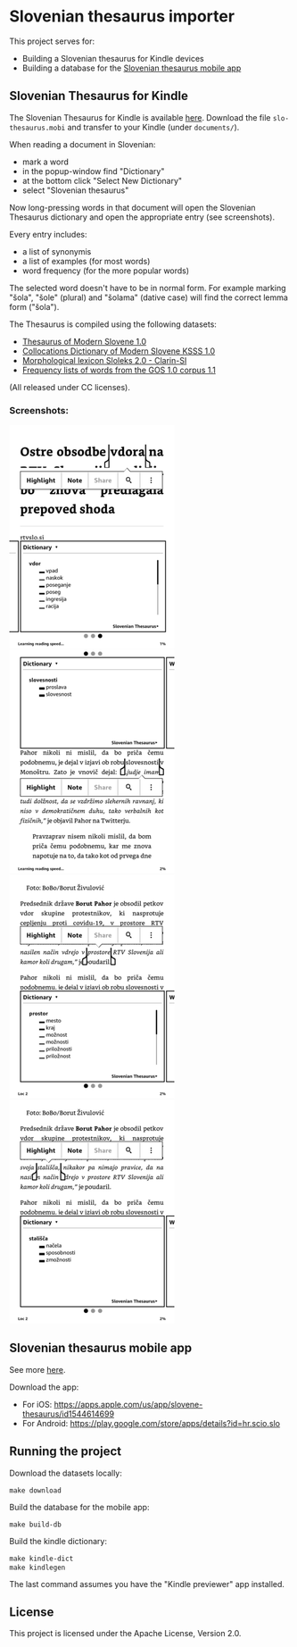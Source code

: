 # Slovenian thesaurus importer

This project serves for:

* Building a Slovenian thesaurus for Kindle devices
* Building a database for the [Slovenian thesaurus mobile app](https://github.com/tkrajina/slo-dictionary-app)

## Slovenian Thesaurus for Kindle

The Slovenian Thesaurus for Kindle is available [here](https://github.com/tkrajina/slo-dictionary-importer/releases). Download the file `slo-thesaurus.mobi` and transfer to your Kindle (under `documents/`).

When reading a document in Slovenian:
* mark a word
* in the popup-window find "Dictionary"
* at the bottom click "Select New Dictionary"
* select "Slovenian thesaurus"

Now long-pressing words in that document will open the Slovenian Thesaurus dictionary and open the appropriate entry (see screenshots).

Every entry includes:
* a list of synonymis
* a list of examples (for most words)
* word frequency (for the more popular words)

The selected word doesn't have to be in normal form. For example marking "šola", "šole" (plural) and "šolama" (dative case) will find the correct lemma form ("šola").

The Thesaurus is compiled using the following datasets:
* [Thesaurus of Modern Slovene 1.0](https://www.clarin.si/repository/xmlui/handle/11356/1166)
* [Collocations Dictionary of Modern Slovene KSSS 1.0](https://www.clarin.si/repository/xmlui/handle/11356/1250)
* [Morphological lexicon Sloleks 2.0 - Clarin-SI](https://www.clarin.si/repository/xmlui/handle/11356/1230)
* [Frequency lists of words from the GOS 1.0 corpus 1.1](https://www.clarin.si/repository/xmlui/handle/11356/1364)

(All released under CC licenses).

### Screenshots:

![img](imgs/resized_kindle_1.png)
![img](imgs/resized_kindle_2.png)
![img](imgs/resized_kindle_3.png)
![img](imgs/resized_kindle_4.png)

## Slovenian thesaurus mobile app

See more [here](https://github.com/tkrajina/slo-dictionary-app).

Download the app:

* For iOS: <https://apps.apple.com/us/app/slovene-thesaurus/id1544614699>
* For Android: <https://play.google.com/store/apps/details?id=hr.scio.slo>

## Running the project

Download the datasets locally:

	make download

Build the database for the mobile app:

	make build-db

Build the kindle dictionary:

	make kindle-dict
	make kindlegen

The last command assumes you have the "Kindle previewer" app installed.

## License

This project is licensed under the Apache License, Version 2.0.